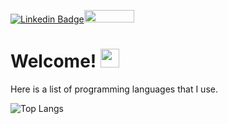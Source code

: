 [![Linkedin Badge](https://img.shields.io/badge/-MartinReinke-blue?style=flat-square&logo=Linkedin&logoColor=white&link=https://www.linkedin.com/in/martin-reinke-95b272104/)](https://www.linkedin.com/in/martin-reinke-95b272104/)<img width="80" height="20" src="https://visitor-badge.laobi.icu/badge?page_id=mreinke1.mreinke1">

<h1>
  Welcome!
  <img src="https://media.giphy.com/media/hvRJCLFzcasrR4ia7z/giphy.gif" width="30px"/>
</h1>

Here is a list of programming languages that I use.<br/>

![Top Langs](https://github-readme-stats.vercel.app/api/top-langs/?username=mreinke1&theme=github_dark&layout=compact)

